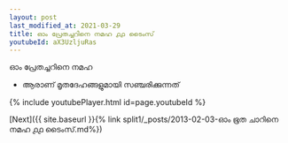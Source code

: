 ```yaml
---
layout: post
last_modified_at: 2021-03-29
title: ഓം പ്രേതച്ചറിനെ നമഹ ൧൧ ടൈംസ്
youtubeId: aX3UzljuRas
---
```

 
 
 ഓം പ്രേതച്ചറിനെ നമഹ 
 
 -  ആരാണ് മൃതദേഹങ്ങളുമായി സഞ്ചരിക്കുന്നത് 
 
  
 
  
 
 
 
 
 
 


{% include youtubePlayer.html id=page.youtubeId %}
 
[Next]({{ site.baseurl }}{% link  split1/_posts/2013-02-03-ഓം ഭൂത ചാറിനെ നമഹ ൧൧ ടൈംസ്.md%})
 
